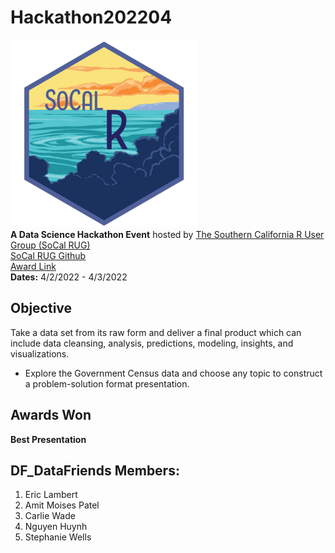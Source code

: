# Hackathon202204
<img src="IMG/RUG.png" width=300 height=300> <br>
**A Data Science Hackathon Event** hosted by [The Southern California R User Group (SoCal RUG)](https://www.meetup.com/SOCAL-RUG/?_cookie-check=zJt8rFuBCQGLY7eT)  
[SoCal RUG Github](https://github.com/socalrug/hackathon-2022-04)  
[Award Link](https://github.com/socalrug/hackathon-2022-04/blob/master/Awards.md)  
**Dates:** 4/2/2022 - 4/3/2022  

## Objective
Take a data set from its raw form and deliver a final product which can include data cleansing, analysis, predictions, modeling, insights, and visualizations.  
- Explore the Government Census data and choose any topic to construct a problem-solution format presentation.
## Awards Won
**Best Presentation** 

## DF_DataFriends Members:
1. Eric Lambert
2. Amit Moises Patel
3. Carlie Wade
4. Nguyen Huynh
5. Stephanie Wells